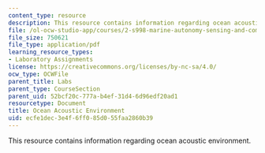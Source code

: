 ```yaml
---
content_type: resource
description: This resource contains information regarding ocean acoustic environment.
file: /ol-ocw-studio-app/courses/2-s998-marine-autonomy-sensing-and-communications-spring-2012/ecfe1dec3e4f6ff085d055faa2860b39_MIT2_S998S12_Lab05.pdf
file_size: 750621
file_type: application/pdf
learning_resource_types:
- Laboratory Assignments
license: https://creativecommons.org/licenses/by-nc-sa/4.0/
ocw_type: OCWFile
parent_title: Labs
parent_type: CourseSection
parent_uid: 52bcf20c-777a-b4ef-31d4-6d96edf20ad1
resourcetype: Document
title: Ocean Acoustic Environment
uid: ecfe1dec-3e4f-6ff0-85d0-55faa2860b39
---
```

This resource contains information regarding ocean acoustic environment.
